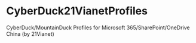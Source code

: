 # CyberDuck21VianetProfiles
CyberDuck/MountainDuck Profiles for Microsoft 365/SharePoint/OneDrive China (by 21Vianet)
